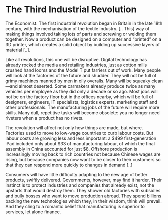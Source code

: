# The Third Industrial Revolution

The Economist: The first industrial revolution began in Britain in the
late 18th century, with the mechanisation of the textile
industry. [.. This] way of making things involved taking lots of parts
and screwing or welding them together. Now a product can be designed
on a computer and “printed” on a 3D printer, which creates a solid
object by building up successive layers of material [..]. 

Like all revolutions, this one will be disruptive. Digital technology
 has already rocked the media and retailing industries, just as cotton 
mills crushed hand looms and the Model T put farriers out of work. Many 
people will look at the factories of the future and shudder. They will 
not be full of grimy machines manned by men in oily overalls. Many will 
be squeaky clean—and almost deserted. Some carmakers already produce 
twice as many vehicles per employee as they did only a decade or so ago.
 Most jobs will not be on the factory floor but in the offices nearby, 
which will be full of designers, engineers, IT specialists, logistics 
experts, marketing staff and other professionals. The manufacturing jobs
 of the future will require more skills. Many dull, repetitive tasks 
will become obsolete: you no longer need riveters when a product has no 
rivets.

The revolution will affect not only how things are made, but where. 
Factories used to move to low-wage countries to curb labour costs. But 
labour costs are growing less and less important: a $499 
first-generation iPad included only about $33 of manufacturing labour, 
of which the final assembly in China accounted for just $8. Offshore 
production is increasingly moving back to rich countries not because 
Chinese wages are rising, but because companies now want to be closer to
 their customers so that they can respond more quickly to changes in 
demand [..]

Consumers will have little difficulty adapting to the new age of better 
products, swiftly delivered. Governments, however, may find it harder. 
Their instinct is to protect industries and companies that already 
exist, not the upstarts that would destroy them. They shower old 
factories with subsidies and bully bosses who want to move production 
abroad. They spend billions backing the new technologies which they, in 
their wisdom, think will prevail. And they cling to a romantic belief 
that manufacturing is superior to services, let alone finance.
